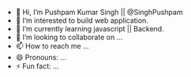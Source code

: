 - 👋 Hi, I’m Pushpam Kumar Singh || @SinghPushpam
- 👀 I’m interested to build web application.
- 🌱 I’m currently learning javascript || Backend.
- 💞️ I’m looking to collaborate on ...
- 📫 How to reach me ...
- 😄 Pronouns: ...
- ⚡ Fun fact: ...

<!---
SinghPushpam/SinghPushpam is a ✨ special ✨ repository because its `README.md` (this file) appears on your GitHub profile.
You can click the Preview link to take a look at your changes.
--->
